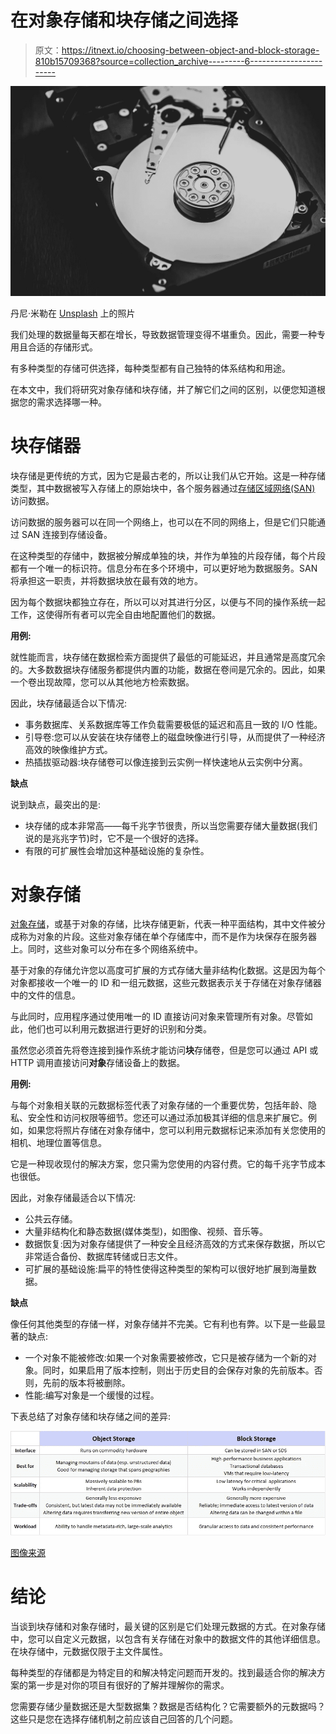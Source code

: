 # 在对象存储和块存储之间选择

> 原文：<https://itnext.io/choosing-between-object-and-block-storage-810b15709368?source=collection_archive---------6----------------------->

![](img/aa9421f1d4e6209a7fcefa74b8e08ae8.png)

丹尼·米勒在 [Unsplash](https://unsplash.com/?utm_source=unsplash&utm_medium=referral&utm_content=creditCopyText) 上的照片

我们处理的数据量每天都在增长，导致数据管理变得不堪重负。因此，需要一种专用且合适的存储形式。

有多种类型的存储可供选择，每种类型都有自己独特的体系结构和用途。

在本文中，我们将研究对象存储和块存储，并了解它们之间的区别，以便您知道根据您的需求选择哪一种。

# 块存储器

块存储是更传统的方式，因为它是最古老的，所以让我们从它开始。这是一种存储类型，其中数据被写入存储上的原始块中，各个服务器通过[存储区域网络(SAN)](https://www.snia.org/education/storage_networking_primer/san/what_san) 访问数据。

访问数据的服务器可以在同一个网络上，也可以在不同的网络上，但是它们只能通过 SAN 连接到存储设备。

在这种类型的存储中，数据被分解成单独的块，并作为单独的片段存储，每个片段都有一个唯一的标识符。信息分布在多个环境中，可以更好地为数据服务。SAN 将承担这一职责，并将数据块放在最有效的地方。

因为每个数据块都独立存在，所以可以对其进行分区，以便与不同的操作系统一起工作，这使得所有者可以完全自由地配置他们的数据。

**用例:**

就性能而言，块存储在数据检索方面提供了最低的可能延迟，并且通常是高度冗余的。大多数数据块存储服务都提供内置的功能，数据在卷间是冗余的。因此，如果一个卷出现故障，您可以从其他地方检索数据。

因此，块存储最适合以下情况:

*   事务数据库、关系数据库等工作负载需要极低的延迟和高且一致的 I/O 性能。
*   引导卷:您可以从安装在块存储卷上的磁盘映像进行引导，从而提供了一种经济高效的映像维护方式。
*   热插拔驱动器:块存储卷可以像连接到云实例一样快速地从云实例中分离。

**缺点**

说到缺点，最突出的是:

*   块存储的成本非常高——每千兆字节很贵，所以当您需要存储大量数据(我们说的是兆兆字节)时，它不是一个很好的选择。
*   有限的可扩展性会增加这种基础设施的复杂性。

# 对象存储

[对象存储](https://lakefs.io/object-storage/#What_is_object_storage?)，或基于对象的存储，比块存储更新，代表一种平面结构，其中文件被分成称为对象的片段。这些对象存储在单个存储库中，而不是作为块保存在服务器上。同时，这些对象可以分布在多个网络系统中。

基于对象的存储允许您以高度可扩展的方式存储大量非结构化数据。这是因为每个对象都接收一个唯一的 ID 和一组元数据，这些元数据表示关于存储在对象存储器中的文件的信息。

与此同时，应用程序通过使用唯一的 ID 直接访问对象来管理所有对象。尽管如此，他们也可以利用元数据进行更好的识别和分类。

虽然您必须首先将卷连接到操作系统才能访问**块**存储卷，但是您可以通过 API 或 HTTP 调用直接访问**对象**存储设备上的数据。

**用例:**

与每个对象相关联的元数据标签代表了对象存储的一个重要优势，包括年龄、隐私、安全性和访问权限等细节。您还可以通过添加极其详细的信息来扩展它。例如，如果您将照片存储在对象存储中，您可以利用元数据标记来添加有关您使用的相机、地理位置等信息。

它是一种现收现付的解决方案，您只需为您使用的内容付费。它的每千兆字节成本也很低。

因此，对象存储最适合以下情况:

*   公共云存储。
*   大量非结构化和静态数据(媒体类型)，如图像、视频、音乐等。
*   数据恢复:因为对象存储提供了一种安全且经济高效的方式来保存数据，所以它非常适合备份、数据库转储或日志文件。
*   可扩展的基础设施:扁平的特性使得这种类型的架构可以很好地扩展到海量数据。

**缺点**

像任何其他类型的存储一样，对象存储并不完美。它有利也有弊。以下是一些最显著的缺点:

*   一个对象不能被修改:如果一个对象需要被修改，它只是被存储为一个新的对象。同时，如果启用了版本控制，则出于历史目的会保存对象的先前版本。否则，先前的版本将被删除。
*   性能:编写对象是一个缓慢的过程。

下表总结了对象存储和块存储之间的差异:

![](img/31618735ef5cf32758f6578e19b55d56.png)

[图像来源](https://www.google.com/url?sa=i&url=https%3A%2F%2Fwww.inxero.com%2Fchannels%2Fzunesis-com%2Fshowcase%2F4015-storage-trends-and-insights&psig=AOvVaw3dli3iPMQEfserFd3Zf3Vt&ust=1611831417494000&source=images&cd=vfe&ved=0CA0QjhxqFwoTCPCJqZH6u-4CFQAAAAAdAAAAABAJ)

# 结论

当谈到块存储和对象存储时，最关键的区别是它们处理元数据的方式。在对象存储中，您可以自定义元数据，以包含有关存储在对象中的数据文件的其他详细信息。在块存储中，元数据仅限于主文件属性。

每种类型的存储都是为特定目的和解决特定问题而开发的。找到最适合你的解决方案的第一步是对你的项目有很好的了解并理解你的需求。

您需要存储少量数据还是大型数据集？数据是否结构化？它需要额外的元数据吗？这些只是您在选择存储机制之前应该自己回答的几个问题。